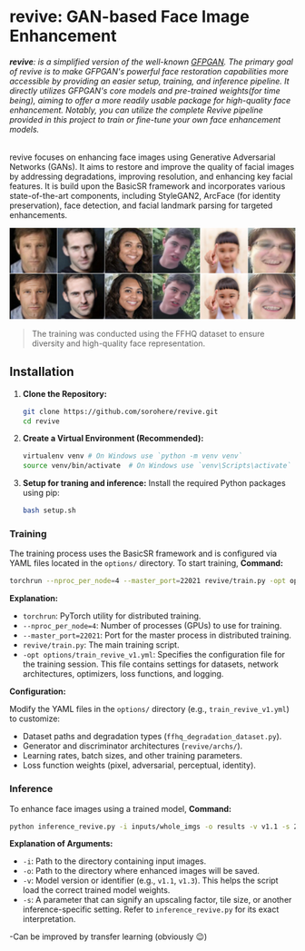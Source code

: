 # revive: GAN-based Face Image Enhancement

###### **revive**: is a simplified version of the well-known [GFPGAN](https://github.com/TencentARC/GFPGAN). The primary goal of revive is to make GFPGAN's powerful face restoration capabilities more accessible by providing an easier setup, training, and inference pipeline. It directly utilizes GFPGAN's core models and pre-trained weights(for time being), aiming to offer a more readily usable package for high-quality face enhancement. Notably, you can utilize the complete Revive pipeline provided in this project to train or fine-tune your own face enhancement models.

revive focuses on enhancing face images using Generative Adversarial Networks (GANs). It aims to restore and improve the quality of facial images by addressing degradations, improving resolution, and enhancing key facial features. It is build upon the BasicSR framework and incorporates various state-of-the-art components, including StyleGAN2, ArcFace (for identity preservation), face detection, and facial landmark parsing for targeted enhancements.



![combined results](assets/combined_results.jpg)

> The training was conducted using the FFHQ dataset to ensure diversity and high-quality face representation.
## Installation

1.  **Clone the Repository:**
    ```bash
    git clone https://github.com/sorohere/revive.git
    cd revive
    ```

2.  **Create a Virtual Environment (Recommended):**
    ```bash
    virtualenv venv # On Windows use `python -m venv venv`
    source venv/bin/activate  # On Windows use `venv\Scripts\activate`
    ```

3.  **Setup for traning and inference:**
    Install the required Python packages using pip:
    ```bash
    bash setup.sh
    ```

### Training

The training process uses the BasicSR framework and is configured via YAML files located in the `options/` directory. To start training,
**Command:**


```bash
torchrun --nproc_per_node=4 --master_port=22021 revive/train.py -opt options/train_revive_v1.yml
```

**Explanation:**

*   `torchrun`: PyTorch utility for distributed training.
*   `--nproc_per_node=4`: Number of processes (GPUs) to use for training.
*   `--master_port=22021`: Port for the master process in distributed training.
*   `revive/train.py`: The main training script.
*   `-opt options/train_revive_v1.yml`: Specifies the configuration file for the training session. This file contains settings for datasets, network architectures, optimizers, loss functions, and logging.

**Configuration:**

Modify the YAML files in the `options/` directory (e.g., `train_revive_v1.yml`) to customize:
*   Dataset paths and degradation types (`ffhq_degradation_dataset.py`).
*   Generator and discriminator architectures (`revive/archs/`).
*   Learning rates, batch sizes, and other training parameters.
*   Loss function weights (pixel, adversarial, perceptual, identity).

### Inference

To enhance face images using a trained model, **Command:**
```bash
python inference_revive.py -i inputs/whole_imgs -o results -v v1.1 -s 2
```

**Explanation of Arguments:**

*   `-i`: Path to the directory containing input images.
*   `-o`: Path to the directory where enhanced images will be saved.
*   `-v`: Model version or identifier (e.g., `v1.1`, `v1.3`). This helps the script load the correct trained model weights.
*   `-s`: A parameter that can signify an upscaling factor, tile size, or another inference-specific setting. Refer to `inference_revive.py` for its exact interpretation.

-Can be improved by transfer learning (obviously 😉)

